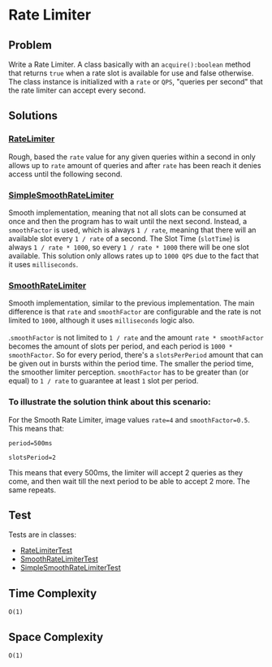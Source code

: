 # Rate Limiter

## Problem
Write a Rate Limiter. A class basically with an `acquire():boolean` method that returns `true` when a rate slot is
available for use and false otherwise. The class instance is initialized with a `rate` or `QPS`, "queries per second"
that the rate limiter can accept every second.

## Solutions

### [RateLimiter](./RateLimiter.java)

Rough, based the `rate` value for any given queries within a second in only allows up to `rate` amount of queries and
after `rate` has been reach it denies access until the following second.

### [SimpleSmoothRateLimiter](./SimpleSmoothRateLimiter.java)

Smooth implementation, meaning that not all slots can be consumed at once and then the program has to wait until the
next second. Instead, a `smoothFactor` is used, which is always `1 / rate`, meaning that there will an available slot
every `1 / rate` of a second. The Slot Time (`slotTime`) is always `1 / rate * 1000`, so every `1 / rate * 1000` there
will be one slot available. This solution only allows rates up to `1000 QPS` due to the fact that it uses `milliseconds`.

### [SmoothRateLimiter](./SmoothRateLimiter.java)

Smooth implementation, similar to the previous implementation. The main difference is that `rate` and `smoothFactor` are
configurable and the rate is not limited to `1000`, although it uses `milliseconds` logic also.<br/>
 <br/>.`smoothFactor` is not limited to `1 / rate` and the amount `rate * smoothFactor` becomes the amount of slots per
 period, and each period is `1000 * smoothFactor`. So for every period, there's a `slotsPerPeriod` amount that can be
 given out in bursts within the period time. The smaller the period time, the smoother limiter perception.
 `smoothFactor` has to be greater than (or equal) to `1 / rate` to guarantee at least `1` slot per period.

### To illustrate the solution think about this scenario:

For the Smooth Rate Limiter, image values `rate=4` and `smoothFactor=0.5`. This means that:

`period=500ms`

`slotsPeriod=2`

This means that every 500ms, the limiter will accept 2 queries as they come, and then wait till the next period to
be able to accept 2 more. The same repeats.

## Test

 Tests are in classes:
 * [RateLimiterTest](../../../../../../../test/java/com/ulisesbocchio/github/puzzles/ratelimiter/RateLimiterTest.java)
 * [SmoothRateLimiterTest](../../../../../../../test/java/com/ulisesbocchio/github/puzzles/ratelimiter/SmoothRateLimiterTest.java)
 * [SimpleSmoothRateLimiterTest](../../../../../../../test/java/com/ulisesbocchio/github/puzzles/ratelimiter/SimpleSmoothRateLimiterTest.java)

## Time Complexity

`O(1)`

## Space Complexity

`O(1)`